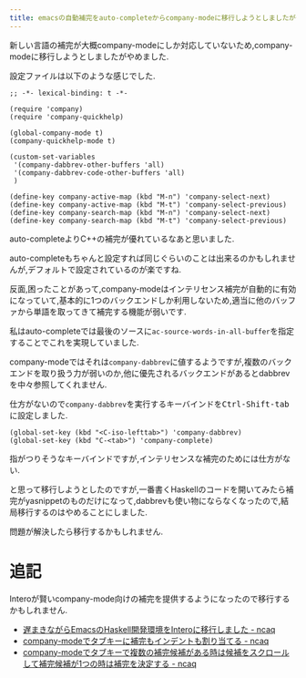 ```yaml
---
title: emacsの自動補完をauto-completeからcompany-modeに移行しようとしましたがやめました
---
```


新しい言語の補完が大概company-modeにしか対応していないため,company-modeに移行しようとしましたがやめました.

設定ファイルは以下のような感じでした.

~~~elisp
;; -*- lexical-binding: t -*-

(require 'company)
(require 'company-quickhelp)

(global-company-mode t)
(company-quickhelp-mode t)

(custom-set-variables
 '(company-dabbrev-other-buffers 'all)
 '(company-dabbrev-code-other-buffers 'all)
 )

(define-key company-active-map (kbd "M-n") 'company-select-next)
(define-key company-active-map (kbd "M-t") 'company-select-previous)
(define-key company-search-map (kbd "M-n") 'company-select-next)
(define-key company-search-map (kbd "M-t") 'company-select-previous)
~~~

auto-completeよりC++の補完が優れているなあと思いました.

auto-completeもちゃんと設定すれば同じぐらいのことは出来るのかもしれませんが,デフォルトで設定されているのが楽ですね.

反面,困ったことがあって,company-modeはインテリセンス補完が自動的に有効になっていて,基本的に1つのバックエンドしか利用しないため,適当に他のバッファから単語を取ってきて補完する機能が弱いです.

私はauto-completeでは最後のソースに`ac-source-words-in-all-buffer`を指定することでこれを実現していました.

company-modeではそれは`company-dabbrev`に値するようですが,複数のバックエンドを取り扱う力が弱いのか,他に優先されるバックエンドがあるとdabbrevを中々参照してくれません.

仕方がないので`company-dabbrev`を実行するキーバインドを<kbd>Ctrl-Shift-tab</kbd>に設定しました.

~~~elisp
(global-set-key (kbd "<C-iso-lefttab>") 'company-dabbrev)
(global-set-key (kbd "C-<tab>") 'company-complete)
~~~

指がつりそうなキーバインドですが,インテリセンスな補完のためには仕方がない.

と思って移行しようとしたのですが,一番書くHaskellのコードを開いてみたら補完がyasnippetのものだけになって,dabbrevも使い物にならなくなったので,結局移行するのはやめることにしました.

問題が解決したら移行するかもしれません.

# 追記

Interoが賢いcompany-mode向けの補完を提供するようになったので移行するかもしれません.

* [遅まきながらEmacsのHaskell開発環境をInteroに移行しました - ncaq](https://www.ncaq.net/2018/03/14/17/52/16/)
* [company-modeでタブキーに補完もインデントも割り当てる - ncaq](https://www.ncaq.net/2018/03/28/13/12/03/)
* [company-modeでタブキーで複数の補完候補がある時は候補をスクロールして補完候補が1つの時は補完を決定する - ncaq](https://www.ncaq.net/2018/03/28/13/25/16/)
